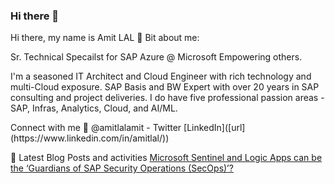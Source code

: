 ### Hi there 👋

<!--
**amitlals/amitlals** is a ✨ _special_ ✨ repository because its `README.md` (this file) appears on your GitHub profile.

Here are some ideas to get you started:

- 🔭 I’m currently working on ...
- 🌱 I’m currently learning ...
- 👯 I’m looking to collaborate on ...
- 🤔 I’m looking for help with ...
- 💬 Ask me about ...
- 📫 How to reach me: ...
- 😄 Pronouns: ...
- ⚡ Fun fact: ...
-->
Hi there, my name is Amit LAL 👋
Bit about me:

Sr. Technical Specailst for SAP Azure @ Microsoft
Empowering others. <P>
I'm a seasoned IT Architect and Cloud Engineer with rich technology and multi-Cloud exposure. SAP Basis and BW Expert with over 20 years in SAP consulting and project deliveries. I do have five professional passion areas -SAP, Infras, Analytics, Cloud, and AI/ML. 

<p>Connect with me 🤝
@amitlalamit - Twitter
[LinkedIn]([url](https://www.linkedin.com/in/amitlal/))
 

📝 Latest Blog Posts and activities
[Microsoft Sentinel and Logic Apps can be the ‘Guardians of SAP Security Operations (SecOps)’?]([url](https://blogs.sap.com/2022/03/14/microsoft-sentinel-and-logic-apps-can-be-the-guardians-of-sap-security-operations-secops/?utm_source=sap.com&utm_campaign=technical+article))
